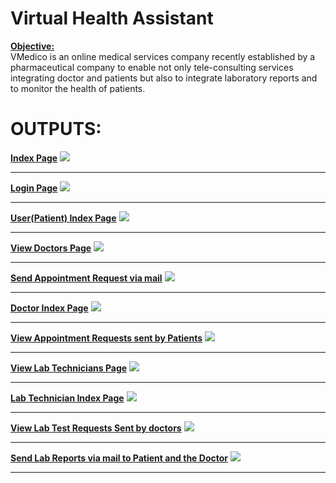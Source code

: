 # Virtual Health Assistant

<b><u> Objective:</u></b><br/>
VMedico is an online medical services company recently established by a pharmaceutical company to
enable not only tele-consulting services integrating doctor and patients but also to integrate laboratory
reports and to monitor the health of patients.<br/>

# OUTPUTS:
<b><u>Index Page</u></b>
<img src="Screenshots/Index_page.png" /> <hr/>
<b><u>Login Page</u></b>
<img src="Screenshots/Login.png" /> <hr/>
<b><u>User(Patient) Index Page</u></b>
<img src="Screenshots/User_index.png" /> <hr/>
<b><u>View Doctors Page</u></b>
<img src="Screenshots/View_Doctors.png" /> <hr/>
<b><u>Send Appointment Request via mail</u></b>
<img src="Screenshots/Send_Mail_Request.png" /> <hr/>
<b><u>Doctor Index Page</u></b>
<img src="Screenshots/Doctor_index.png" /> <hr/>
<b><u>View Appointment Requests sent by Patients</u></b>
<img src="Screenshots/View_Requests_Doctor.png" /> <hr/>
<b><u>View Lab Technicians Page</u></b>
<img src="Screenshots/View_Lab_Technicians.png" /> <hr/>
<b><u>Lab Technician Index Page</u></b>
<img src="Screenshots/Lab_Technician_Index.png" /> <hr/>
<b><u>View Lab Test Requests Sent by doctors</u></b>
<img src="Screenshots/View_Requests_Lab.png" /> <hr/>
<b><u>Send Lab Reports via mail to Patient and the Doctor</u></b>
<img src="Screenshots/Send_Report.png" /> <hr/>
